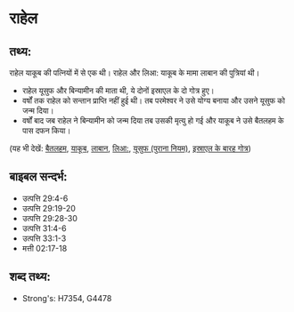 # राहेल #

## तथ्य: ##

राहेल याकूब की पत्नियों में से एक थी। राहेल और लिआ: याकूब के मामा लाबान की पुत्रियां थी।

* राहेल यूसुफ और बिन्यामीन की माता थी, ये दोनों इस्राएल के दो गोत्र हुए।
* वर्षों तक राहेल को सन्तान प्राप्ति नहीं हुई थी। तब परमेश्वर ने उसे योग्य बनाया और उसने यूसुफ को जन्म दिया।
* वर्षों बाद जब राहेल ने बिन्यामीन को जन्म दिया तब उसकी मृत्यु हो गई और याकूब ने उसे बैतलहम के पास दफन किया।

(यह भी देखें: [बैतलहम](../bethlehem.md), [याकूब](../jacob.md), [लाबान](../laban.md), [लिआ:](../leah.md), [यूसुफ (पुराना नियम)](../josephot.md), [इस्राएल के बारह गोत्र](../12tribesofisrael.md))

## बाइबल सन्दर्भ: ##

* उत्पत्ति 29:4-6
* उत्पत्ति 29:19-20
* उत्पत्ति 29:28-30
* उत्पत्ति 31:4-6
* उत्पत्ति 33:1-3
* मत्ती 02:17-18

## शब्द तथ्य: ##

* Strong's: H7354, G4478
